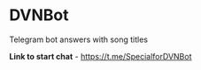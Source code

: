# DVNBot
Telegram bot answers with song titles


**Link to start chat** - https://t.me/SpecialforDVNBot
